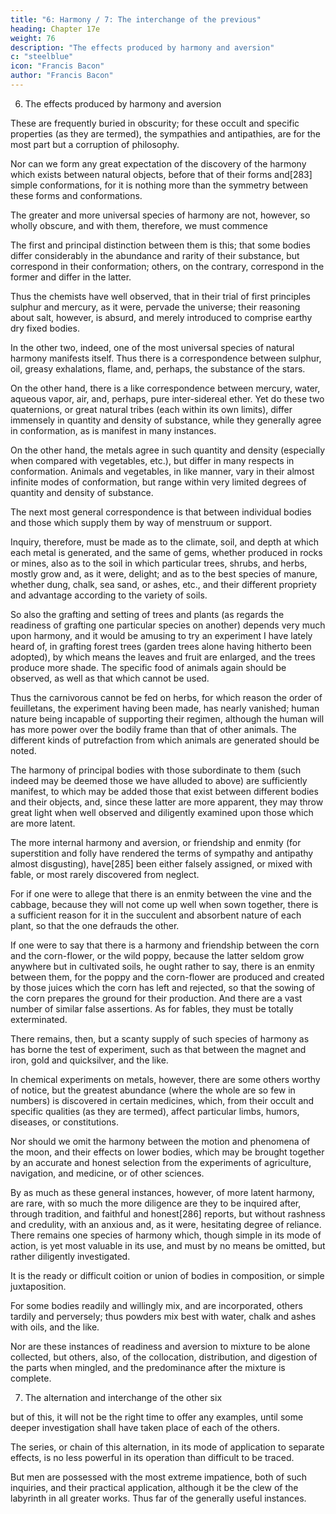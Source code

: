 ```yaml
---
title: "6: Harmony / 7: The interchange of the previous"
heading: Chapter 17e
weight: 76
description: "The effects produced by harmony and aversion"
c: "steelblue"
icon: "Francis Bacon"
author: "Francis Bacon"
---
```



6. The effects produced by harmony and aversion

These are frequently buried in obscurity; for these occult and specific properties (as they are termed), the sympathies and antipathies, are for the most part but a corruption of philosophy. 

Nor can we form any great expectation of the discovery of the harmony which exists between natural objects, before that of their forms and[283] simple conformations, for it is nothing more than the symmetry between these forms and conformations.

The greater and more universal species of harmony are not, however, so wholly obscure, and with them, therefore, we must commence

The first and principal distinction between them is this; that some bodies differ considerably in the abundance and rarity of their substance, but correspond in their conformation; others, on the contrary, correspond in the former and differ in the latter. 

Thus the chemists have well observed, that in their trial of first principles sulphur and mercury, as it were, pervade the universe; their reasoning about salt, however, is absurd, and merely introduced to comprise earthy dry fixed bodies.

In the other two, indeed, one of the most universal species of natural harmony manifests itself. Thus there is a correspondence between sulphur, oil, greasy exhalations, flame, and, perhaps, the substance of the stars.

On the other hand, there is a like correspondence between mercury, water, aqueous vapor, air, and, perhaps, pure inter-sidereal ether. Yet do these two quaternions, or great natural tribes (each within its own limits), differ immensely in quantity and density of substance, while they generally agree in conformation, as is manifest in many instances. 

On the other hand, the metals agree in such quantity and density (especially when compared with vegetables, etc.), but differ in many respects in conformation. Animals and vegetables, in like manner, vary in their almost infinite modes of conformation, but range within very limited degrees of quantity and density of substance.

The next most general correspondence is that between individual bodies and those which supply them by way of menstruum or support. 

Inquiry, therefore, must be made as to the climate, soil, and depth at which each metal is generated, and the same of gems, whether produced in rocks or mines, also as to the soil in which particular trees, shrubs, and herbs, mostly grow and, as it were, delight; and as to the best species of manure, whether dung, chalk, sea sand, or ashes, etc., and their different propriety and advantage according to the variety of soils. 

So also the grafting and setting of trees and plants (as regards the readiness of grafting one particular species on another) depends very much upon harmony, and it would be amusing to try an experiment I have lately heard of, in grafting forest trees (garden trees alone having hitherto been adopted), by which means the leaves and fruit are enlarged, and the trees produce more shade. The specific food of animals again should be observed, as well as that which cannot be used.

Thus the carnivorous cannot be fed on herbs, for which reason the order of feuilletans, the experiment having been made, has nearly vanished; human nature being incapable of supporting their regimen, although the human will has more power over the bodily frame than that of other animals. The different kinds of putrefaction from which animals are generated should be noted.

The harmony of principal bodies with those subordinate to them (such indeed may be deemed those we have alluded to above) are sufficiently manifest, to which may be added those that exist between different bodies and their objects, and, since these latter are more apparent, they may throw great light when well observed and diligently examined upon those which are more latent.

The more internal harmony and aversion, or friendship and enmity (for superstition and folly have rendered the terms of sympathy and antipathy almost disgusting), have[285] been either falsely assigned, or mixed with fable, or most rarely discovered from neglect. 

For if one were to allege that there is an enmity between the vine and the cabbage, because they will not come up well when sown together, there is a sufficient reason for it in the succulent and absorbent nature of each plant, so that the one defrauds the other. 

If one were to say that there is a harmony and friendship between the corn and the corn-flower, or the wild poppy, because the latter seldom grow anywhere but in cultivated soils, he ought rather to say, there is an enmity between them, for the poppy and the corn-flower are produced and created by those juices which the corn has left and rejected, so that the sowing of the corn prepares the ground for their production. And there are a vast number of similar false assertions. As for fables, they must be totally exterminated.

There remains, then, but a scanty supply of such species of harmony as has borne the test of experiment, such as that between the magnet and iron, gold and quicksilver, and the like. 

In chemical experiments on metals, however, there are some others worthy of notice, but the greatest abundance (where the whole are so few in numbers) is discovered in certain medicines, which, from their occult and specific qualities (as they are termed), affect particular limbs, humors, diseases, or constitutions.

Nor should we omit the harmony between the motion and phenomena of the moon, and their effects on lower bodies, which may be brought together by an accurate and honest selection from the experiments of agriculture, navigation, and medicine, or of other sciences.

By as much as these general instances, however, of more latent harmony, are rare, with so much the more diligence are they to be inquired after, through tradition, and faithful and honest[286] reports, but without rashness and credulity, with an anxious and, as it were, hesitating degree of reliance. There remains one species of harmony which, though simple in its mode of action, is yet most valuable in its use, and must by no means be omitted, but rather diligently investigated. 

It is the ready or difficult coition or union of bodies in composition, or simple juxtaposition.

For some bodies readily and willingly mix, and are incorporated, others tardily and perversely; thus powders mix best with water, chalk and ashes with oils, and the like.

Nor are these instances of readiness and aversion to mixture to be alone collected, but others, also, of the collocation, distribution, and digestion of the parts when mingled, and the predominance after the mixture is complete.


7. The alternation and interchange of the other six

but of this, it will not be the right time to offer any examples, until some deeper investigation shall have taken place of each of the others.

The series, or chain of this alternation, in its mode of application to separate effects, is no less powerful in its operation than difficult to be traced.

But men are possessed with the most extreme impatience, both of such inquiries, and their practical application, although it be the clew of the labyrinth in all greater works. Thus far of the generally useful instances.
